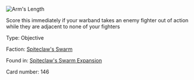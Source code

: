 
![Arm's Length](https://warhammerunderworlds.com/wp-content/uploads/sites/6/2018/02/146_ENG.png)

Score this immediately if your warband takes an enemy fighter out of action while they are adjacent to none of your fighters

Type: Objective

Faction: [Spiteclaw's Swarm](/factions/spiteclaws-swarm.md)

Found in: [Spiteclaw's Swarm Expansion](/locations/spiteclaws-swarm-expansion.md)

Card number: 146
